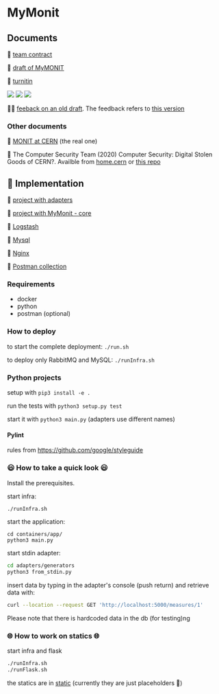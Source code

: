 # MyMonit

## Documents

📜 [team contract](documents/TeamContract.docx)

🍉 [draft of MyMONIT](documents/safe-repository.pdf)

🔎 [turnitin](documents/turnitin.pdf)

<img src="https://img.shields.io/badge/Word_count-1013-%230a0"/>
<img src="https://img.shields.io/badge/Content-complete-%230a0"/>
<img src="https://img.shields.io/badge/Turnitin-ok-%230a0"/>

🧑‍🏫 [feeback on an old draft](https://nam11.safelinks.protection.outlook.com/?url=https%3A%2F%2Fkaplanopenlearning.zoom.us%2Frec%2Fshare%2FU3axgeb_Pd2M4ofFlkGgZS63-nBp-KuXP9LDy_Ap_PGQHjvL13K4pHSI5kfAYrq6.y_sNkwmrFAJTR3RO&data=04%7C01%7Ccathryn.peoples%40kaplan.com%7Ca9634329b9364a87bd5508da117aaac3%7C057daf85b1d544cdab7b0a4ce1b29eae%7C0%7C0%7C637841515788167027%7CUnknown%7CTWFpbGZsb3d8eyJWIjoiMC4wLjAwMDAiLCJQIjoiV2luMzIiLCJBTiI6Ik1haWwiLCJXVCI6Mn0%3D%7C3000&sdata=WF7kdU5lxUgIQ36NsIqLIqMb2nC%2Bu0%2FykupHDNCFL90%3D&reserved=0). The feedback refers to [this version](https://github.com/ros101/ssdcs-assignment/blob/d7a013503cfe135dfdf533ff008e088bf9b89e1e/documents/safe-repository.pdf)

### Other documents

🎸 [MONIT at CERN](https://www.epj-conferences.org/articles/epjconf/pdf/2019/19/epjconf_chep2018_08031.pdf) (the real one)

🧲 The Computer Security Team (2020) Computer Security: Digital Stolen Goods of CERN?. Availble from [home.cern](https://home.cern/news/news/computing/computer-security-digital-stolen-goods-cern) or [this repo](documents/Computer-Security-Digital-stolen-goods-of-CERN.pdf)

## 🔐 Implementation

🍊 [project with adapters](./adapters)

🍐 [project with MyMonit - core](./containers/app)

🍋 [Logstash](./containers/logstash)

🥦 [Mysql](./containers/mysql)

🥑 [Nginx](./containers/nginx)

🚀 [Postman collection](./postman)

### Requirements

- docker
- python
- postman (optional)

### How to deploy

to start the complete deployment: `./run.sh`

to deploy only RabbitMQ and MySQL: `./runInfra.sh`

### Python projects

setup with `pip3 install -e .`

run the tests with `python3 setup.py test`

start it with `python3 main.py` (adapters use different names)

#### Pylint

rules from https://github.com/google/styleguide

### 😃 How to take a quick look 😃

Install the prerequisites.

start infra:

```bash
./runInfra.sh
```

start the application:
```
cd containers/app/
python3 main.py
```

start stdin adapter:

```bash
cd adapters/generators
python3 from_stdin.py
```

insert data by typing in the adapter's console (push return) and retrieve data with:

```bash
curl --location --request GET 'http://localhost:5000/measures/1'
```

Please note that there is hardcoded data in the db (for testing)ng 

### 🌐 How to work on statics 🌐

start infra and flask

```bash
./runInfra.sh
./runFlask.sh
```

the statics are in [static](static) (currently they are just placeholders 💩)
